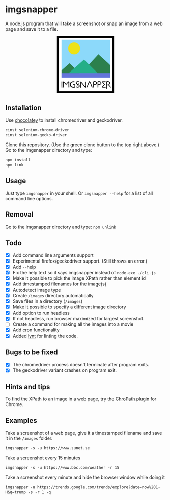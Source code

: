 # imgsnapper
A node.js program that will take a screenshot or snap an image from a web page and save it to a file.
<p style="text-align:center;"><img src='/logo.png' alt='imgsnapper logo' width='180'/></p>

## Installation
Use [chocolatey](https://chocolatey.org/) to install chromedriver and geckodriver.
```
cinst selenium-chrome-driver
cinst selenium-gecko-driver
```
Clone this repository. (Use the green clone button to the top right above.)
Go to the imgsnapper directory and type:
```
npm install
npm link
```

## Usage

Just type `imgsnapper` in your shell. Or `imgsnapper --help` for a list of all command line options.

## Removal

Go to the imgsnapper directory and type: `npm unlink`

## Todo
- [x] Add command line arguments support
- [x] Experimental firefox/geckodriver support. (Still throws an error.)
- [x] Add --help
- [x] Fix the help text so it says imgsnapper instead of `node.exe ./cli.js`
- [x] Make it possible to pick the image XPath rather than element id
- [x] Add timestamped filenames for the image(s)
- [x] Autodetect image type
- [x] Create `/images` directory automatically
- [x] Save files in a directory (`/images`)
- [x] Make it possible to specify a different image directory
- [x] Add option to run headless
- [x] If not headless, run browser maximized for largest screenshot.
- [ ] Create a command for making all the images into a movie
- [x] Add cron functionality
- [x] Added [lynt](https://github.com/saadq/lynt) for linting the code.

## Bugs to be fixed
- [x] The chromedriver process doesn't terminate after program exits.
- [x] The geckodriver variant crashes on program exit.

## Hints and tips
To find the XPath to an image in a web page, try the [ChroPath plugin](https://chrome.google.com/webstore/detail/chropath/ljngjbnaijcbncmcnjfhigebomdlkcjo) for Chrome.

## Examples
Take a screenshot of a web page, give it a timestamped filename and save it in the `/images` folder.
```
imgsnapper -s -u https://www.sunet.se
```

Take a screenshot every 15 minutes
```
imgsnapper -s -u https://www.bbc.com/weather -r 15
```

Take a screenshot every minute and hide the browser window while doing it
```
imgsnapper -u https://trends.google.com/trends/explore?date=now%201-H&q=trump -s -r 1 -q